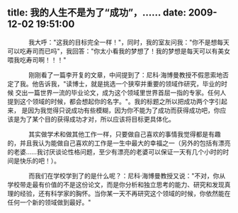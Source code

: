 title: 我的人生不是为了“成功”，……
date: 2009-12-02 19:51:00
---

 

     　　我大呼："这我的目标完全一样！"，同时，我的室友问我："你不是想每天可以吃寿司而已吗"，我回答："你太小看我的梦想了！我的梦想是每天可以有美女喂我吃寿司啊！！！"

     　　刚刚看了一篇李开复的文章，中间提到了：尼科·海博曼教授不假思索地否定了我。他告诉我，"读博士，就是挑选一个狭窄并重要的领域作研究，毕业的时候 交出一篇世界一流的毕业论文，成为这个领域里世界首屈一指的专家。任何人提到这个领域的时候，都会想起你的名字。"。我的标题之所以把成功两个字引起来， 是因为我觉得只说成功有些模糊，因为你不能为了成功而获得成功吧，你应该是为了某个目的获得成功才对，所以应该将目标更具体化。

     　　其实做学术和做其他工作一样，只要做自己喜欢的事情我觉得都是有趣的，并且我认为能做自己喜欢的工作是一生中最大的幸福之一（另外的包括有漂亮的老婆……我讨厌谈论性格问题，至少有漂亮的老婆可以保证一天有几个小时的时间是快乐的吧！）。

     　　而我们在学校学到了的是什么呢？：尼科·海博曼教授又说："不对，你从学校带走最有价值的不是这份论文，而是你分析和独立思考的能力、研究和发现真理的经验，还有科学家的胸怀。当你某一天不再研究这个领域的时候，你依然能在任何一个新的领域做到最好。"
 
